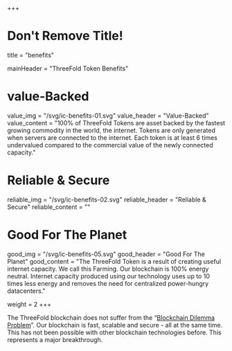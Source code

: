 +++
# Don't Remove Title!
title = "benefits"

mainHeader = "ThreeFold Token Benefits"

# value-Backed
value_img = "/svg/ic-benefits-01.svg"
value_header = "Value-Backed"
value_content = "100% of ThreeFold Tokens are asset backed by the fastest growing commodity in the world, the internet. Tokens are only generated when servers are connected to the internet. Each token is at least 6 times undervalued compared to the commercial value of the newly connected capacity."

# Reliable & Secure
reliable_img = "/svg/ic-benefits-02.svg"
reliable_header = "Reliable & Secure"
reliable_content = ""

# Good For The Planet
good_img = "/svg/ic-benefits-05.svg"
good_header = "Good For The Planet"
good_content = "The ThreeFold Token is a result of creating useful internet capacity. We call this Farming. Our blockchain is 100% energy neutral. Internet capacity produced using our technology uses up to 10 times less energy and removes the need for centralized power-hungry datacenters."

weight = 2
+++
<!-- Reliable & Secure content -->

The ThreeFold blockchain does not suffer from the “[Blockchain Dilemma Problem](https://www.youtube.com/watch?v=AUcO8NE6s2M)”. Our blockchain is fast, scalable and secure - all at the same time. This has not been possible with other blockchain technologies before. This represents a major breakthrough.
